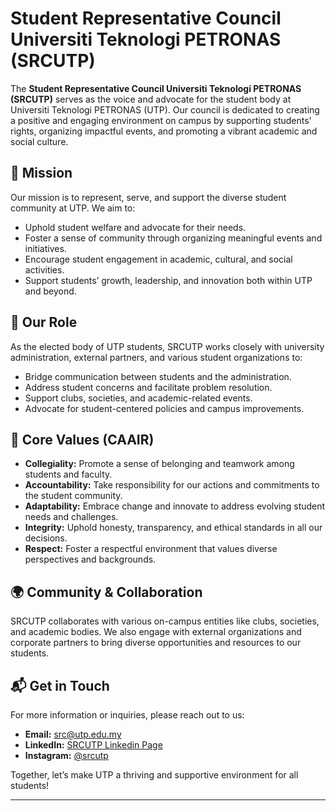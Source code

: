 # Student Representative Council Universiti Teknologi PETRONAS (SRCUTP)

The **Student Representative Council Universiti Teknologi PETRONAS (SRCUTP)** serves as the voice and advocate for the student body at Universiti Teknologi PETRONAS (UTP). Our council is dedicated to creating a positive and engaging environment on campus by supporting students' rights, organizing impactful events, and promoting a vibrant academic and social culture.

## 📜 Mission
Our mission is to represent, serve, and support the diverse student community at UTP. We aim to:
- Uphold student welfare and advocate for their needs.
- Foster a sense of community through organizing meaningful events and initiatives.
- Encourage student engagement in academic, cultural, and social activities.
- Support students’ growth, leadership, and innovation both within UTP and beyond.

## 🔧 Our Role
As the elected body of UTP students, SRCUTP works closely with university administration, external partners, and various student organizations to:
- Bridge communication between students and the administration.
- Address student concerns and facilitate problem resolution.
- Support clubs, societies, and academic-related events.
- Advocate for student-centered policies and campus improvements.

## 🌟 Core Values (CAAIR)
- **Collegiality:** Promote a sense of belonging and teamwork among students and faculty.
- **Accountability:** Take responsibility for our actions and commitments to the student community.
- **Adaptability:** Embrace change and innovate to address evolving student needs and challenges.
- **Integrity:** Uphold honesty, transparency, and ethical standards in all our decisions.
- **Respect:** Foster a respectful environment that values diverse perspectives and backgrounds.

## 🌍 Community & Collaboration
SRCUTP collaborates with various on-campus entities like clubs, societies, and academic bodies. We also engage with external organizations and corporate partners to bring diverse opportunities and resources to our students.

## 📬 Get in Touch
For more information or inquiries, please reach out to us:
- **Email:** src@utp.edu.my
- **LinkedIn:** [SRCUTP Linkedin Page](https://www.linkedin.com/company/srcutp)
- **Instagram:** [@srcutp](https://www.instagram.com/srcutp_official)

Together, let’s make UTP a thriving and supportive environment for all students!

---

